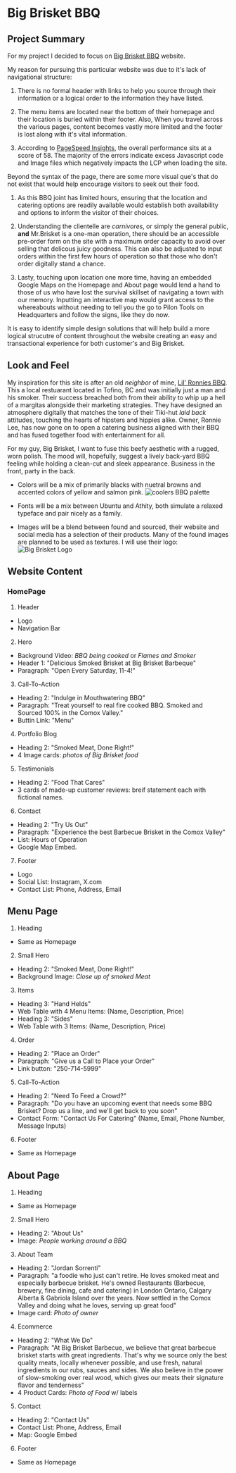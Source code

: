 # Big Brisket BBQ

## Project Summary

For my project I decided to focus on [Big Brisket BBQ](https://bigbrisketbarbecue.com/) website.

My reason for pursuing this particular website was due to it's lack of navigational structure:

1. There is no formal header with links to help you source through their information or a logical order to the information they have listed.

2. The menu items are located near the bottom of their homepage and their location is buried within their footer. Also, When you travel across the various pages, content becomes vastly more limited and the footer is lost along with it's vital information.

3. According to [PageSpeed Insights](https://pagespeed.web.dev/analysis/https-bigbrisketbarbecue-com/z1q5wdxm9u?form_factor=mobile), the overall performance sits at a score of 58. The majority of the errors indicate excess Javascript code and Image files which negatively impacts the LCP when loading the site.

Beyond the syntax of the page, there are some more visual que's that do not exist that would help encourage visitors to seek out their food.

1. As this BBQ joint has limited hours, ensuring that the location and catering options are readily available would establish both availability and options to inform the visitor of their choices.

2. Understanding the clientelle are _carnivores_, or simply the general public, **and** Mr.Brisket is a one-man operation, there should be an accessible pre-order form on the site with a maximum order capacity to avoid over selling that delicous juicy goodness. This can also be adjusted to input orders within the first few hours of operation so that those who don't order digitally stand a chance.

3. Lasty, touching upon location one more time, having an embedded Google Maps on the Homepage and About page would lend a hand to those of us who have lost the survival skillset of navigating a town with our memory. Inputting an interactive map would grant access to the whereabouts without needing to tell you the go to Pilon Tools on Headquarters and follow the signs, like they do now.

It is easy to identify simple design solutions that will help build a more logical strucutre of content throughout the website creating an easy and transactional experience for both customer's and Big Brisket.

## Look and Feel

My inspiration for this site is after an old _neighbor_ of mine, [Lil' Ronnies BBQ](https://www.lilronniesbbq.com/). This a local restuarant located in Tofino, BC and was initially just a man and his smoker. Their success breached both from their ability to whip up a hell of a margitas alongside their marketing strategies. They have designed an atmosphere digitally that matches the tone of their Tiki-hut _laid back_ attitudes, touching the hearts of hipsters and hippies alike. Owner, Ronnie Lee, has now gone on to open a catering business aligned with their BBQ and has fused together food with entertainment for all.

For my guy, Big Brisket, I want to fuse this beefy aesthetic with a rugged, worn polish. The mood will, hopefully, suggest a lively back-yard BBQ feeling while holding a clean-cut and sleek appearance. Business in the front, party in the back.

- Colors will be a mix of primarily blacks with nuetral browns and accented colors of yellow and salmon pink.
  ![coolers BBQ palette](images/coolers.png)

- Fonts will be a mix between Ubuntu and Athity, both simulate a relaxed typeface and pair nicely as a family.

- Images will be a blend between found and sourced, their website and social media has a selection of their products. Many of the found images are planned to be used as textures. I will use their logo:
  ![Big Brisket Logo](images/logo.webp)

## Website Content

### HomePage

1. Header

- Logo
- Navigation Bar

2. Hero

- Background Video: _BBQ being cooked_ or _Flames and Smoker_
- Header 1: "Delicious Smoked Brisket at Big Brisket Barbeque"
- Paragraph: "Open Every Saturday, 11-4!"

3. Call-To-Action

- Heading 2: "Indulge in Mouthwatering BBQ"
- Paragraph: "Treat yourself to real fire cooked BBQ. Smoked and Sourced 100% in the Comox Valley."
- Buttin Link: "Menu"

4. Portfolio Blog

- Heading 2: "Smoked Meat, Done Right!"
- 4 Image cards: _photos of Big Brisket food_

5. Testimonials

- Heading 2: "Food That Cares"
- 3 cards of made-up customer reviews: breif statement each with fictional names.

6. Contact

- Heading 2: "Try Us Out"
- Paragraph: "Experience the best Barbecue Brisket in the Comox Valley"
- List: Hours of Operation
- Google Map Embed.

7. Footer

- Logo
- Social List: Instagram, X.com
- Contact List: Phone, Address, Email

## Menu Page

1. Heading

- Same as Homepage

2. Small Hero

- Heading 2: "Smoked Meat, Done Right!"
- Background Image: _Close up of smoked Meat_

3. Items

- Heading 3: "Hand Helds"
- Web Table with 4 Menu Items: (Name, Description, Price)
- Heading 3: "Sides"
- Web Table with 3 Items: (Name, Description, Price)

4. Order

- Heading 2: "Place an Order"
- Paragraph: "Give us a Call to Place your Order"
- Link button: "250-714-5999"

5. Call-To-Action

- Heading 2: "Need To Feed a Crowd?"
- Paragraph: "Do you have an upcoming event that needs some BBQ Brisket? Drop us a line, and we'll get back to you soon"
- Contact Form: "Contact Us For Catering" (Name, Email, Phone Number, Message Inputs)

6. Footer

- Same as Homepage

## About Page

1. Heading

- Same as Homepage

2. Small Hero

- Heading 2: "About Us"
- Image: _People working around a BBQ_

3. About Team

- Heading 2: "Jordan Sorrenti"
- Paragraph: "a foodie who just can't retire. He loves smoked meat and especially barbecue brisket. He's owned Restaurants (Barbecue, brewery, fine dining, cafe and catering) in London Ontario, Calgary Alberta & Gabriola Island over the years. Now settled in the Comox Valley and doing what he loves, serving up great food"
- Image card: _Photo of owner_

4. Ecommerce

- Heading 2: "What We Do"
- Paragraph: "At Big Brisket Barbecue, we believe that great barbecue brisket starts with great ingredients. That's why we source only the best quality meats, locally whenever possible, and use fresh, natural ingredients in our rubs, sauces and sides. We also believe in the power of slow-smoking over real wood, which gives our meats their signature flavor and tenderness"
- 4 Product Cards: _Photo of Food_ w/ labels

5. Contact

- Heading 2: "Contact Us"
- Contact List: Phone, Address, Email
- Map: Google Embed

6. Footer

- Same as Homepage
